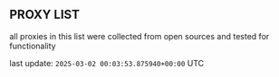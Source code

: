 ## PROXY LIST

all proxies in this list were collected from open sources and tested for functionality

last update: `2025-03-02 00:03:53.875940+00:00` UTC